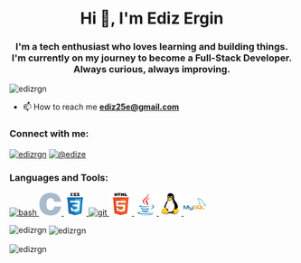 <h1 align="center">Hi 👋, I'm Ediz Ergin</h1>
<h3 align="center">I'm a tech enthusiast who loves learning and building things. I'm currently on my journey to become a Full-Stack Developer. Always curious, always improving.</h3>

<p align="left"> <img src="https://komarev.com/ghpvc/?username=edizrgn&label=Profile%20views&color=0e75b6&style=flat" alt="edizrgn" /> </p>

- 📫 How to reach me **ediz25e@gmail.com**

<h3 align="left">Connect with me:</h3>
<p align="left">
<a href="https://linkedin.com/in/edizrgn" target="blank"><img align="center" src="https://raw.githubusercontent.com/rahuldkjain/github-profile-readme-generator/master/src/images/icons/Social/linked-in-alt.svg" alt="edizrgn" height="30" width="40" /></a>
<a href="https://medium.com/@edize" target="blank"><img align="center" src="https://raw.githubusercontent.com/rahuldkjain/github-profile-readme-generator/master/src/images/icons/Social/medium.svg" alt="@edize" height="30" width="40" /></a>
</p>

<h3 align="left">Languages and Tools:</h3>
<p align="left"> <a href="https://www.gnu.org/software/bash/" target="_blank" rel="noreferrer"> <img src="https://www.vectorlogo.zone/logos/gnu_bash/gnu_bash-icon.svg" alt="bash" width="40" height="40"/> </a> <a href="https://www.cprogramming.com/" target="_blank" rel="noreferrer"> <img src="https://raw.githubusercontent.com/devicons/devicon/master/icons/c/c-original.svg" alt="c" width="40" height="40"/> </a> <a href="https://www.w3schools.com/css/" target="_blank" rel="noreferrer"> <img src="https://raw.githubusercontent.com/devicons/devicon/master/icons/css3/css3-original-wordmark.svg" alt="css3" width="40" height="40"/> </a> <a href="https://git-scm.com/" target="_blank" rel="noreferrer"> <img src="https://www.vectorlogo.zone/logos/git-scm/git-scm-icon.svg" alt="git" width="40" height="40"/> </a> <a href="https://www.w3.org/html/" target="_blank" rel="noreferrer"> <img src="https://raw.githubusercontent.com/devicons/devicon/master/icons/html5/html5-original-wordmark.svg" alt="html5" width="40" height="40"/> </a> <a href="https://www.java.com" target="_blank" rel="noreferrer"> <img src="https://raw.githubusercontent.com/devicons/devicon/master/icons/java/java-original.svg" alt="java" width="40" height="40"/> </a> <a href="https://www.linux.org/" target="_blank" rel="noreferrer"> <img src="https://raw.githubusercontent.com/devicons/devicon/master/icons/linux/linux-original.svg" alt="linux" width="40" height="40"/> </a> <a href="https://www.mysql.com/" target="_blank" rel="noreferrer"> <img src="https://raw.githubusercontent.com/devicons/devicon/master/icons/mysql/mysql-original-wordmark.svg" alt="mysql" width="40" height="40"/> </a> </p>

<p><img align="left" src="https://github-readme-stats.vercel.app/api/top-langs?username=edizrgn&show_icons=true&locale=en&layout=compact" alt="edizrgn" /></p>

<p>&nbsp;<img align="center" src="https://github-readme-stats.vercel.app/api?username=edizrgn&show_icons=true&locale=en" alt="edizrgn" /></p>

<p><img align="center" src="https://github-readme-streak-stats.herokuapp.com/?user=edizrgn&" alt="edizrgn" /></p>
